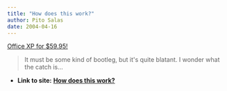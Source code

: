 ```yaml
---
title: "How does this work?"
author: Pito Salas
date: 2004-04-16
---
```


[Office XP for $59.95!](<http://allofoem.biz/>)  
> It must be some kind of bootleg, but it's quite blatant. I wonder what the
> catch is…


* **Link to site:** **[How does this work?](None)**

